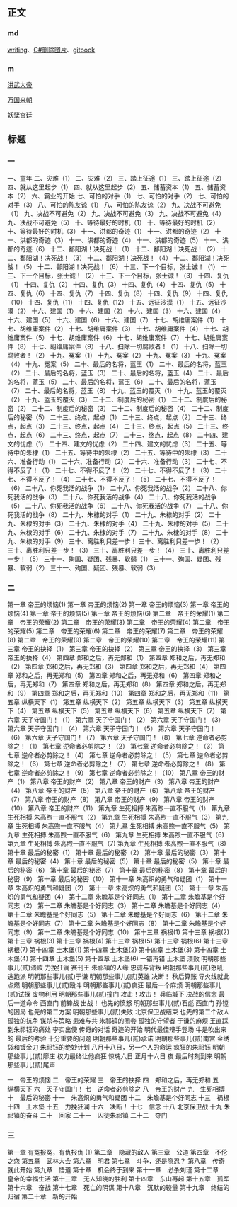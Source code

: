 ## 正文

### md

[writing](./md/writing)、[C#删除图片](./md/Csharp)、[gitbook](./md/gitbook)

### m

[洪武大帝](./md/m/1.txt)

[万国来朝](./md/m/2.txt)

[妖孽宫廷](./md/m/3.txt)

## 标题

### 一

一、童年
二、灾难（1）
二、灾难（2）
三、踏上征途（1）
三、踏上征途（2）
四、就从这里起步（1）
四、就从这里起步（2）
五、储蓄资本（1）
五、储蓄资本（2）
六、霸业的开始
七、可怕的对手（1）
七、可怕的对手（2）
七、可怕的对手（3）
八、可怕的陈友谅（1）
八、可怕的陈友谅（2）
九、决战不可避免（1）
九、决战不可避免（2）
九、决战不可避免（3）
九、决战不可避免（4）
九、决战不可避免（5）
十、等待最好的时机（1）
十、等待最好的时机（2）
十、等待最好的时机（3）
十一、洪都的奇迹（1）
十一、洪都的奇迹（2）
十一、洪都的奇迹（3）
十一、洪都的奇迹（4）
十一、洪都的奇迹（5）
十一、洪都的奇迹（6）
十二、鄱阳湖！决死战！（1）
十二、鄱阳湖！决死战！（2）
十二、鄱阳湖！决死战！（3）
十二、鄱阳湖！决死战！（4）
十二、鄱阳湖！决死战！（5）
十二、鄱阳湖！决死战！（6）
十三、下一个目标，张士诚！（1）
十三、下一个目标，张士诚！（2）
十三、下一个目标，张士诚！（3）
十四、复仇（1）
十四、复仇（2）
十四、复仇（3）
十四、复仇（4）
十四、复仇（5）
十四、复仇（6）
十四、复仇（7）
十四、复仇（8）
十四、复仇（9）
十四、复仇（10）
十四、复仇（11）
十四、复仇（12）
十五、远征沙漠（1）
十五、远征沙漠（2）
十六、建国（1）
十六、建国（2）
十六、建国（3）
十六、建国（4）
十六、建国（5）
十六、建国（6）
十六、建国（7）
十七、胡维庸案件（1）
十七、胡维庸案件（2）
十七、胡维庸案件（3）
十七、胡维庸案件（4）
十七、胡维庸案件（5）
十七、胡维庸案件（6）
十七、胡维庸案件（7）
十七、胡维庸案件（8）
十七、胡维庸案件（9）
十八、扫除一切腐败者！（1）
十八、扫除一切腐败者！（2）
十九、冤案（1）
十九、冤案（2）
十九、冤案（3）
十九、冤案（4）
十九、冤案（5）
二十、最后的名将，蓝玉（1）
二十、最后的名将，蓝玉（2）
二十、最后的名将，蓝玉（3）
二十、最后的名将，蓝玉（4）
二十、最后的名将，蓝玉（5）
二十、最后的名将，蓝玉（6）
二十、最后的名将，蓝玉（7）
二十、最后的名将，蓝玉（8）
十九、蓝玉的覆灭（1）
十九、蓝玉的覆灭（2）
十九、蓝玉的覆灭（3）
二十二、制度后的秘密（1）
二十二、制度后的秘密（2）
二十二、制度后的秘密（3）
二十二、制度后的秘密（4）
二十二、制度后的秘密（5）
二十三、终点，起点（1）
二十三、终点，起点（2）
二十三、终点，起点（3）
二十三、终点，起点（4）
二十三、终点，起点（5）
二十三、终点，起点（6）
二十三、终点，起点（7）
二十三、终点，起点（8）
二十四、建文的忧虑（1）
二十四、建文的忧虑（2）
二十四、建文的忧虑（3）
二十五、等待中的朱棣（1）
二十五、等待中的朱棣（2）
二十五、等待中的朱棣（3）
二十六、准备行动（1）
二十六、准备行动（2）
二十六、准备行动（3）
二十七、不得不反了！（1）
二十七、不得不反了！（2）
二十七、不得不反了！（3）
二十七、不得不反了！（4）
二十七、不得不反了！（5）
二十七、不得不反了！（6）
二十八、你死我活的战争（1）
二十八、你死我活的战争（2）
二十八、你死我活的战争（3）
二十八、你死我活的战争（4）
二十八、你死我活的战争（5）
二十八、你死我活的战争（6）
二十八、你死我活的战争（7）
二十八、你死我活的战争（8）
二十九、朱棣的对手（1）
二十九、朱棣的对手（2）
二十九、朱棣的对手（3）
二十九、朱棣的对手（4）
二十九、朱棣的对手（5）
二十九、朱棣的对手（6）
二十九、朱棣的对手（7）
二十九、朱棣的对手（8）
二十九、朱棣的对手（9）
三十、离胜利只差一步！
三十、离胜利只差一步！（2）
三十、离胜利只差一步！（3）
三十、离胜利只差一步！（4）
三十、离胜利只差一步！（5）
三十一、殉国、疑团、残暴、软弱（1）
三十一、殉国、疑团、残暴、软弱（2）
三十一、殉国、疑团、残暴、软弱（3）

### 二

第一章 帝王的烦恼(1)
第一章 帝王的烦恼(2)
第一章 帝王的烦恼(3)
第一章 帝王的烦恼(4)
第一章 帝王的烦恼(5)
第一章 帝王的烦恼(6)
第二章　帝王的荣耀(1)
第二章　帝王的荣耀(2)
第二章　帝王的荣耀(3)
第二章　帝王的荣耀(4)
第二章　帝王的荣耀(5)
第二章　帝王的荣耀(6)
第二章　帝王的荣耀(7)
第二章　帝王的荣耀(8)
第二章　帝王的荣耀(9)
第二章　帝王的荣耀(10)
第二章　帝王的荣耀(11)
第三章 帝王的抉择（1）
第三章 帝王的抉择（2）
第三章 帝王的抉择（3）
第三章 帝王的抉择（4）
第四章 郑和之后，再无郑和（1）
第四章 郑和之后，再无郑和（2）
第四章 郑和之后，再无郑和（3）
第四章 郑和之后，再无郑和（4）
第四章 郑和之后，再无郑和（5）
第四章 郑和之后，再无郑和（6）
第四章 郑和之后，再无郑和（7）
第四章 郑和之后，再无郑和（8）
第四章 郑和之后，再无郑和（9）
第四章 郑和之后，再无郑和（10）
第四章 郑和之后，再无郑和（11）
第五章 纵横天下（1）
第五章 纵横天下（2）
第五章 纵横天下（3）
第五章 纵横天下（4）
第五章 纵横天下（5）
第五章 纵横天下（6）
第五章 纵横天下（7）
第六章 天子守国门！（1）
第六章 天子守国门！（2）
第六章 天子守国门！（3）
第六章 天子守国门！（4）
第六章 天子守国门！（5）
第六章 天子守国门！（6）
第六章 天子守国门！（7）
第六章 天子守国门！（8）
第七章 逆命者必剪除之！（1）
第七章 逆命者必剪除之！（2）
第七章 逆命者必剪除之！（3）
第七章 逆命者必剪除之！（4）
第七章 逆命者必剪除之！（5）
第七章 逆命者必剪除之！（6）
第七章 逆命者必剪除之！（7）
第七章 逆命者必剪除之！（8）
第七章 逆命者必剪除之！（9）
第七章 逆命者必剪除之！（10）
第八章 帝王的财产（1）
第八章 帝王的财产（2）
第八章 帝王的财产（3）
第八章 帝王的财产（4）
第八章 帝王的财产（5）
第八章 帝王的财产（6）
第八章 帝王的财产（7）
第八章 帝王的财产（8）
第八章 帝王的财产（9）
第八章 帝王的财产（10）
第八章 帝王的财产（11）
第九章 生死相搏 朱高煦一直不服气（1）
第九章 生死相搏 朱高煦一直不服气（2）
第九章 生死相搏 朱高煦一直不服气（3）
第九章 生死相搏 朱高煦一直不服气（4）
第九章 生死相搏 朱高煦一直不服气（5）
第九章 生死相搏 朱高煦一直不服气（6）
第九章 生死相搏 朱高煦一直不服气（6)
第九章 生死相搏 朱高煦一直不服气（7)
第九章 生死相搏 朱高煦一直不服气（8)
第十章 最后的秘密（1）
第十章 最后的秘密（2）
第十章 最后的秘密（3）
第十章 最后的秘密（4）
第十章 最后的秘密（5）
第十章 最后的秘密（5）
第十章 最后的秘密（6）
第十章 最后的秘密（7）
第十章 最后的秘密（8）
第十章 最后的秘密（9）
第十章 最后的秘密（10）
第十一章 朱高炽的勇气和疑团（1）
第十一章 朱高炽的勇气和疑团（2）
第十一章 朱高炽的勇气和疑团（3）
第十一章 朱高炽的勇气和疑团（4）
第十二章 朱瞻基是个好同志（1）
第十二章 朱瞻基是个好同志（2）
第十二章 朱瞻基是个好同志（3）
第十二章 朱瞻基是个好同志（4）
第十二章 朱瞻基是个好同志（5）
第十二章 朱瞻基是个好同志（6）
第十二章 朱瞻基是个好同志（7）
第十二章 朱瞻基是个好同志（8）
第十二章 朱瞻基是个好同志（9）
第十二章 朱瞻基是个好同志（10）
第十三章 祸根(1)
第十三章 祸根(2)
第十三章 祸根(3)
第十三章 祸根(4)
第十三章 祸根(5)
第十三章 祸根(6)
第十三章 祸根(7)
第十四章 土木堡(1)
第十四章 土木堡(2)
第十四章 土木堡(3)
第十四章 土木堡(4)
第十四章 土木堡(5)
第十四章 土木堡(6)
一错再错
土木堡
溃败
明朝那些事儿(贰)溃败
力挽狂澜
赛刊王
朱祁镇的人缘
忠诚与背叛
明朝那些事儿(贰)怒吼
逃跑派
明朝那些事儿(贰)于谦
明朝那些事儿(贰)英雄
决断！
秋后算账
导火线就此点燃
明朝那些事儿(贰)殴斗
明朝那些事儿(贰)疯狂
最后一个麻烦
明朝那些事儿(贰)试探
废物利用
明朝那些事儿(贰)撞门
攻击！攻击！
兵临城下
决战的信念
最后一道命令
西直门 前锋战
出战！
也先的愤怒
明朝那些事儿(贰)石彪
西直门 孙镗的困局
也先的第二方案
明朝那些事儿(贰)失败
北京保卫战结束
也先的第二个敌人
孤独的抗争
谋杀与策略
患难与共
朱祁镇的圈套
孤独的守望者
于谦的麻烦
王直踩到朱祁钰的痛处
李实出使
传奇的对话
奇迹的开始
明代最佳辩手登场
牛是吹出来的
最后的考验
十分重要的问题
明朝那些事儿(贰)承诺
明朝那些事儿(贰)南宫
金绣袋和镀金刀
朱祁钰的绝妙计划
八月十八日，另一个人的命运
疯狂的朱祁钰
明朝那些事儿(贰)廖庄
权力最终让他疯狂
惊魂六日
正月十六日 夜 最后时刻到来
明朝那些事儿(贰)尾声



一　帝王的烦恼
二　帝王的荣耀
三　帝王的抉择
四　郑和之后，再无郑和
五　纵横天下
六　天子守国门！
七　逆命者必剪除之
八　帝王的财产
九　生死相搏
十　最后的秘密
十一　朱高炽的勇气和疑团
十二　朱瞻基是个好同志
十三　祸根
十四　土木堡
十五　力挽狂澜
十六　决断！
十七　信念
十八 北京保卫战
十九 朱祁镇的奋斗
二十　回家
二十一　囚徒朱祁镇
二十二　夺门

### 三

第一章 有冤报冤，有仇报仇 (1)
第二章　隐藏的敌人
第三章　公道
第四章　不伦之恋
第五章　武林大会
第六章　明君
第七章　斗争，还是隐忍？
第八章　传奇就此开始
第九章　悟道
第十章　机会终于到来
第十一章　必杀刘瑾
第十二章　皇帝的幸福生活
第十三章　无人知晓的胜利
第十四章　东山再起
第十五章　孤军
第十六章　奋战
第十七章　死亡的阴谋
第十八章　沉默的较量
第十九章　终结的归宿
第二十章　新的开始